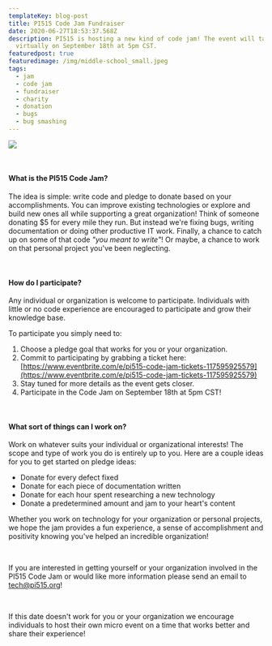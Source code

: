 ```yaml
---
templateKey: blog-post
title: PI515 Code Jam Fundraiser
date: 2020-06-27T18:53:37.568Z
description: PI515 is hosting a new kind of code jam! The event will take place
  virtually on September 18th at 5pm CST.
featuredpost: true
featuredimage: /img/middle-school_small.jpeg
tags:
  - jam
  - code jam
  - fundraiser
  - charity
  - donation
  - bugs
  - bug smashing
---
```

![](/img/middle-school.jpg)

<br>

#### What is the PI515 Code Jam?

The idea is simple: write code and pledge to donate based on your accomplishments. You can improve existing technologies or explore and build new ones all while supporting a great organization! Think of someone donating $5 for every mile they run. But instead we're fixing bugs, writing documentation or doing other productive IT work. Finally, a chance to catch up on some of that code *"you meant to write"*! Or maybe, a chance to work on that personal project you've been neglecting.

<br>

#### How do I participate?

Any individual or organization is welcome to participate. Individuals with little or no code experience are encouraged to participate and grow their knowledge base.

To participate you simply need to: 

1. Choose a pledge goal that works for you or your organization.
2. Commit to participating by grabbing a ticket here: [https://www.eventbrite.​com/e/pi515-code-jam-tickets-​117595925579](https://www.eventbrite.com/e/pi515-code-jam-tickets-117595925579)
3. Stay tuned for more details as the event gets closer.
4. Participate in the Code Jam on September 18th at 5pm CST!

<br>

#### What sort of things can I work on?

Work on whatever suits your individual or organizational interests! The scope and type of work you do is entirely up to you. Here are a couple ideas for you to get started on pledge ideas:

* Donate for every defect fixed
* Donate for each piece of documentation written
* Donate for each hour spent researching a new technology
* Donate a predetermined amount and jam to your heart's content

Whether you work on technology for your organization or personal projects, we hope the jam provides a fun experience, a sense of accomplishment and positivity knowing you've helped an incredible organization!

<br>

If you are interested in getting yourself or your organization involved in the PI515 Code Jam or would like more information please send an email to [tech@pi515.org](mailto:tech@pi515.org)!

<br>

If this date doesn't work for you or your organization we encourage individuals to host their own micro event on a time that works better and share their experience!